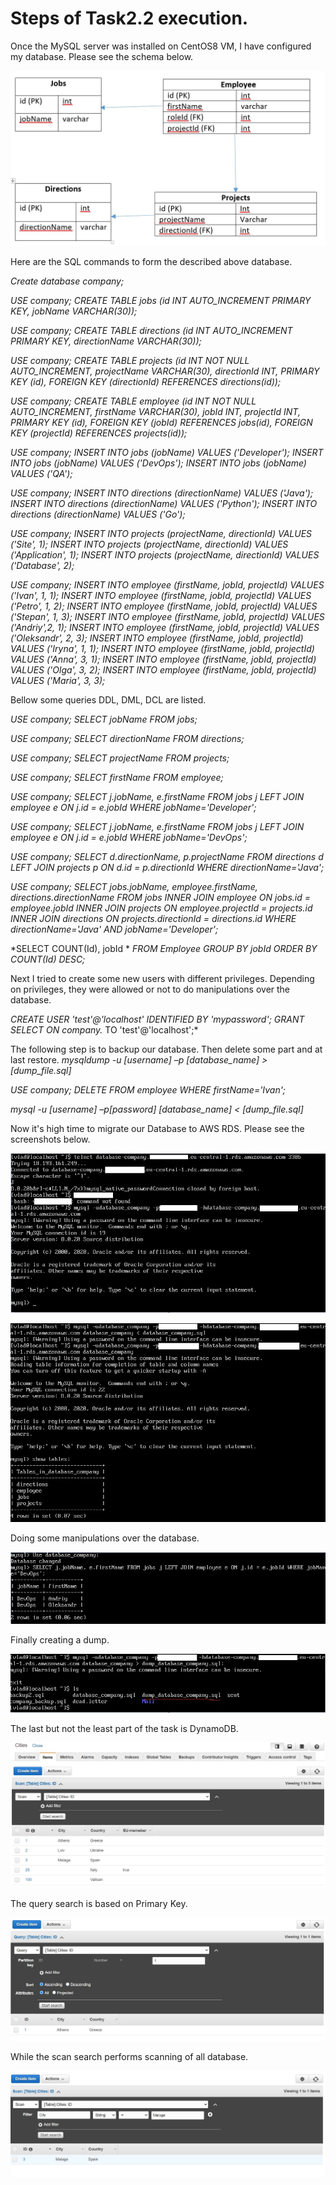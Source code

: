 # Steps of Task2.2 execution.

Once the MySQL server was installed on CentOS8 VM, I have configured my database.
Please see the schema below.

![Screenshot_1](Screenshots/database_company.jpg)

Here are the SQL commands to form the described above database.

*Create database company;*

*USE company;*
*CREATE TABLE jobs (id INT AUTO_INCREMENT PRIMARY KEY,*
*jobName VARCHAR(30));*

*USE company;*
*CREATE TABLE directions (id INT AUTO_INCREMENT PRIMARY KEY,*
*directionName VARCHAR(30));*


*USE company;*
*CREATE TABLE projects*
*(id INT NOT NULL  AUTO_INCREMENT,*
*projectName VARCHAR(30),*
*directionId INT,*
*PRIMARY KEY (id),*
*FOREIGN KEY (directionId) REFERENCES directions(id));*


*USE company;*
*CREATE TABLE employee*
*(id INT NOT NULL  AUTO_INCREMENT,*
*firstName VARCHAR(30),*
*jobId INT,*
*projectId INT,*
*PRIMARY KEY (id),*
*FOREIGN KEY (jobId) REFERENCES jobs(id),*
*FOREIGN KEY (projectId) REFERENCES projects(id));*



*USE company;*
*INSERT INTO jobs (jobName) VALUES ('Developer');*
*INSERT INTO jobs (jobName) VALUES ('DevOps');*
*INSERT INTO jobs (jobName) VALUES ('QA');*

*USE company;*
*INSERT INTO directions (directionName) VALUES ('Java');*
*INSERT INTO directions (directionName) VALUES ('Python');*
*INSERT INTO directions (directionName) VALUES ('Go');*


*USE company;*
*INSERT INTO projects (projectName, directionId) VALUES ('Site', 1);*
*INSERT INTO projects (projectName, directionId) VALUES ('Application', 1);*
*INSERT INTO projects (projectName, directionId) VALUES ('Database', 2);*


*USE company;*
*INSERT INTO employee (firstName, jobId, projectId) VALUES ('Ivan', 1, 1);*
*INSERT INTO employee (firstName, jobId, projectId) VALUES ('Petro', 1, 2);*
*INSERT INTO employee (firstName, jobId, projectId) VALUES ('Stepan', 1, 3);*
*INSERT INTO employee (firstName, jobId, projectId) VALUES ('Andriy',2, 1);*
*INSERT INTO employee (firstName, jobId, projectId) VALUES ('Oleksandr', 2, 3);*
*INSERT INTO employee (firstName, jobId, projectId) VALUES ('Iryna', 1, 1);*
*INSERT INTO employee (firstName, jobId, projectId) VALUES ('Anna', 3, 1);*
*INSERT INTO employee (firstName, jobId, projectId) VALUES ('Olga', 3, 2);*
*INSERT INTO employee (firstName, jobId, projectId) VALUES ('Maria', 3, 3);*

Bellow some queries DDL, DML, DCL are listed.

*USE company;*
*SELECT jobName FROM jobs;*

*USE company;*
*SELECT directionName FROM directions;*

*USE company;*
*SELECT projectName FROM projects;*


*USE company;*
*SELECT firstName FROM employee;*

*USE company;*
*SELECT  j.jobName,*
*e.firstName FROM jobs j*
*LEFT JOIN employee e ON j.id = e.jobId*
*WHERE jobName='Developer';*

*USE company;*
*SELECT  j.jobName,*
*e.firstName FROM jobs j*
*LEFT JOIN employee e ON j.id = e.jobId*
*WHERE jobName='DevOps';*

*USE company;*
*SELECT  d.directionName,*
*p.projectName FROM directions d*
*LEFT JOIN projects p ON d.id = p.directionId*
*WHERE directionName='Java';*

*USE company;*
*SELECT  jobs.jobName, employee.firstName, directions.directionName FROM jobs*
*INNER JOIN employee ON jobs.id = employee.jobId*
*INNER JOIN projects ON employee.projectId = projects.id*
*INNER JOIN directions ON projects.directionId = directions.id*
*WHERE directionName='Java' AND jobName='Developer';*

*SELECT COUNT(Id), jobId *
*FROM Employee*
*GROUP BY jobId*
*ORDER BY COUNT(Id) DESC;*

Next I tried to create some new users with different privileges.
Depending on privileges, they were allowed or not to do manipulations over the database.

*CREATE USER 'test'@'localhost' IDENTIFIED BY 'mypassword';*
*GRANT SELECT ON company.* TO 'test'@'localhost';*

The following step is to backup our database. Then delete some part and at last restore.
*mysqldump -u [username] –p [database_name] > [dump_file.sql]*

*USE company;*
*DELETE FROM employee WHERE firstName='Ivan';*

*mysql -u [username] –p[password] [database_name] < [dump_file.sql]*

Now it's high time to migrate our Database to AWS RDS.
Please see the screenshots below.

![Screenshot_2](Screenshots/RDS_1.jpg)

![Screenshot_3](Screenshots/RDS_2.jpg)

Doing some manipulations over the database.

![Screenshot_4](Screenshots/RDS_3.jpg)

Finally creating a dump.

![Screenshot_5](Screenshots/RDS_4.jpg)

The last but not the least part of the task is DynamoDB.

![Screenshot_6](Screenshots/DB_1.jpg)

The query search is based on Primary Key.

![Screenshot_7](Screenshots/DB_query.jpg)

While the scan search performs scanning of all database.

![Screenshot_8](Screenshots/DB_scan.jpg)




